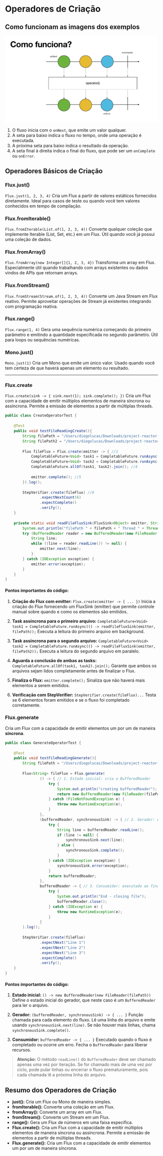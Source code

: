 # Operadores de Criação

## Como funcionam as imagens dos exemplos

![Exemplo visual](image-16.png)

1. O fluxo inicia com o `onNext`, que emite um valor qualquer.
2. A seta para baixo indica o fluxo no tempo, onde uma operação é executada.
3. A próxima seta para baixo indica o resultado da operação.
4. A seta final à direita indica o final do fluxo, que pode ser um `onComplete` ou `onError`.

## Operadores Básicos de Criação

### Flux.just()

`Flux.just(1, 2, 3, 4)`
Cria um Flux a partir de valores estáticos fornecidos diretamente. Ideal para casos de teste ou quando você tem valores conhecidos em tempo de compilação.

### Flux.fromIterable()

`Flux.fromIterable(List.of(1, 2, 3, 4))`
Converte qualquer coleção que implemente Iterable (List, Set, etc.) em um Flux. Útil quando você já possui uma coleção de dados.

### Flux.fromArray()

`Flux.fromArray(new Integer[]{1, 2, 3, 4})`
Transforma um array em Flux. Especialmente útil quando trabalhando com arrays existentes ou dados vindos de APIs que retornam arrays.

### Flux.fromStream()

`Flux.fromStream(Stream.of(1, 2, 3, 4))`
Converte um Java Stream em Flux reativo. Permite aproveitar operações de Stream já existentes integrando com programação reativa.

### Flux.range()

`Flux.range(1, 4)`
Gera uma sequência numérica começando do primeiro parâmetro e emitindo a quantidade especificada no segundo parâmetro. Útil para loops ou sequências numéricas.

### Mono.just()

`Mono.just(1)`
Cria um Mono que emite um único valor. Usado quando você tem certeza de que haverá apenas um elemento ou resultado.

---

### Flux.create

`Flux.create(sink -> { sink.next(1); sink.complete(); })`
Cria um Flux com a capacidade de emitir múltiplos elementos de maneira síncrona ou assíncrona. Permite a emissão de elementos a partir de múltiplas threads.

```java
public class CreateOperatorTest {

    @Test
    public void testFileReadingCreate(){
        String filePath = "/Users/diegolucas/Downloads/project-reactor-examples/src/test/resources/example.txt";
        String filePath2 = "/Users/diegolucas/Downloads/project-reactor-examples/src/test/resources/example2.txt";

        Flux fileFlux = Flux.create(emitter -> { //1
            CompletableFuture<Void> task1 = CompletableFuture.runAsync(() -> readFileFluxSink(emitter, filePath)); //2
            CompletableFuture<Void> task2 = CompletableFuture.runAsync(() -> readFileFluxSink(emitter, filePath2)); //3
            CompletableFuture.allOf(task1, task2).join(); //4

            emitter.complete(); //5
        }).log();

        StepVerifier.create(fileFlux) //6
                .expectNextCount(6)
                .expectComplete()
                .verify();
    }

    private static void readFileFluxSink(FluxSink<Object> emitter, String filePath) {
        System.out.println("filePath " + filePath + " Thread " + Thread.currentThread().getName());
        try (BufferedReader reader = new BufferedReader(new FileReader(filePath))) {
            String line;
            while ((line = reader.readLine()) != null) {
                emitter.next(line);
            }
        } catch (IOException exception) {
            emitter.error(exception);
        }
    }
}
```

#### Pontos importantes do código:

1. **Criação do Flux com emitter:**
   `Flux.create(emitter -> { ... })`
   Inicia a criação do Flux fornecendo um FluxSink (emitter) que permite controle manual sobre quando e como os elementos são emitidos.

2. **Task assíncrona para o primeiro arquivo:**
   `CompletableFuture<Void> task1 = CompletableFuture.runAsync(() -> readFileFluxSink(emitter, filePath));`
   Executa a leitura do primeiro arquivo em background.

3. **Task assíncrona para o segundo arquivo:**
   `CompletableFuture<Void> task2 = CompletableFuture.runAsync(() -> readFileFluxSink(emitter, filePath2));`
   Executa a leitura do segundo arquivo em paralelo.

4. **Aguarda a conclusão de ambas as tasks:**
   `CompletableFuture.allOf(task1, task2).join();`
   Garante que ambos os arquivos sejam lidos completamente antes de finalizar o Flux.

5. **Finaliza o Flux:**
   `emitter.complete();`
   Sinaliza que não haverá mais elementos a serem emitidos.

6. **Verificação com StepVerifier:**
   `StepVerifier.create(fileFlux)...`
   Testa se 6 elementos foram emitidos e se o fluxo foi completado corretamente.

### Flux.generate

Cria um Flux com a capacidade de emitir elementos um por um de maneira **síncrona**.

```java
public class GenerateOperatorTest {

    @Test
    public void testFileReadingGenerate(){
        String filePath = "/Users/diegolucas/Downloads/project-reactor-examples/src/test/resources/example.txt"; //1

        Flux<String> fileFlux = Flux.generate(
                () -> { // 1. Estado inicial: cria o BufferedReader
                    try {
                        System.out.println("creating bufferedReader");
                        return new BufferedReader(new FileReader(filePath));
                    } catch (FileNotFoundException e) {
                        throw new RuntimeException(e);
                    }
                },
                (bufferedReader, synchronousSink) -> { // 2. Gerador: executado para cada elemento de forma síncrona
                    try {
                        String line = bufferedReader.readLine();
                        if (line != null) {
                            synchronousSink.next(line);
                        } else {
                            synchronousSink.complete();
                        }
                    } catch (IOException exception) {
                        synchronousSink.error(exception);
                    }
                    return bufferedReader;
                },
                bufferedReader -> { // 3. Consumidor: executado ao final para liberar recursos
                    try {
                        System.out.println("End - closing file");
                        bufferedReader.close();
                    } catch (IOException e) {
                        throw new RuntimeException(e);
                    }
                }
        ).log();

        StepVerifier.create(fileFlux)
                .expectNext("Line 1")
                .expectNext("Line 2")
                .expectNext("Line 3")
                .expectComplete()
                .verify();
    }
}
```

#### Pontos importantes do código:

1. **Estado inicial:**
   `() -> new BufferedReader(new FileReader(filePath))`
   Define o estado inicial do gerador, que neste caso é um `BufferedReader` para ler o arquivo.

2. **Gerador:**
   `(bufferedReader, synchronousSink) -> { ... }`
   Função chamada para cada elemento do fluxo. Lê uma linha do arquivo e emite usando `synchronousSink.next(line)`. Se não houver mais linhas, chama `synchronousSink.complete()`.

3. **Consumidor:**
   `bufferedReader -> { ... }`
   Executado quando o fluxo é completado ou ocorre um erro. Fecha o `BufferedReader` para liberar recursos.

> **Atenção:**
> O método `readLine()` do `BufferedReader` deve ser chamado apenas uma vez por iteração. Se for chamado mais de uma vez por ciclo, pode pular linhas ou encerrar o fluxo prematuramente, pois cada chamada lê a próxima linha do arquivo.


## Resumo dos Operadores de Criação

- **just():** Cria um Flux ou Mono de maneira simples.
- **fromIterable():** Converte uma coleção em um Flux.
- **fromArray():** Converte um array em um Flux.
- **fromStream():** Converte um Stream em um Flux.
- **range():** Gera um Flux de números em uma faixa específica.
- **Flux.create():** Cria um Flux com a capacidade de emitir múltiplos elementos de maneira síncrona ou assíncrona. Permite a emissão de elementos a partir de múltiplas threads.
- **Flux.generate():** Cria um Flux com a capacidade de emitir elementos um por um de maneira síncrona.
